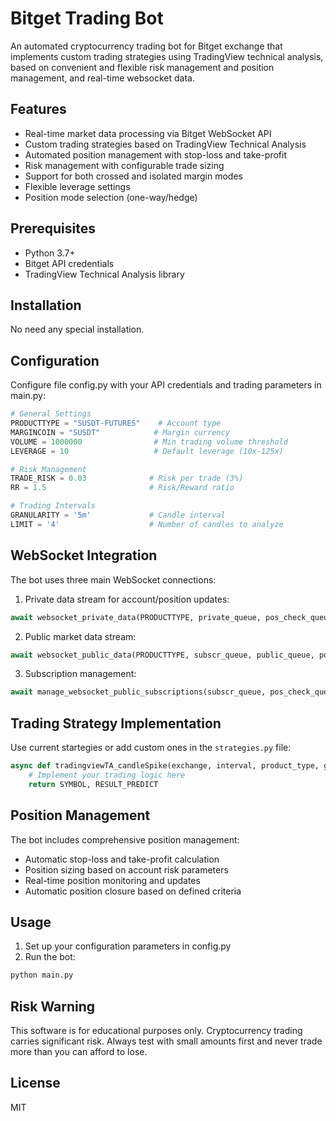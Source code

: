 # Bitget Trading Bot

An automated cryptocurrency trading bot for Bitget exchange that implements custom trading strategies using TradingView technical analysis, based on convenient and flexible risk management and position management, and real-time websocket data. 

## Features

- Real-time market data processing via Bitget WebSocket API
- Custom trading strategies based on TradingView Technical Analysis
- Automated position management with stop-loss and take-profit
- Risk management with configurable trade sizing
- Support for both crossed and isolated margin modes
- Flexible leverage settings
- Position mode selection (one-way/hedge)

## Prerequisites

- Python 3.7+
- Bitget API credentials
- TradingView Technical Analysis library

## Installation

No need any special installation.

## Configuration

Configure file config.py with your API credentials and trading parameters in main.py:

```python
# General Settings
PRODUCTTYPE = "SUSDT-FUTURES"    # Account type
MARGINCOIN = "SUSDT"            # Margin currency
VOLUME = 1000000                # Min trading volume threshold
LEVERAGE = 10                   # Default leverage (10x-125x)

# Risk Management
TRADE_RISK = 0.03              # Risk per trade (3%)
RR = 1.5                       # Risk/Reward ratio

# Trading Intervals
GRANULARITY = '5m'             # Candle interval
LIMIT = '4'                    # Number of candles to analyze
```

## WebSocket Integration

The bot uses three main WebSocket connections:

1. Private data stream for account/position updates:
```python
await websocket_private_data(PRODUCTTYPE, private_queue, pos_check_queue)
```

2. Public market data stream:
```python
await websocket_public_data(PRODUCTTYPE, subscr_queue, public_queue, pos_check_queue)
```

3. Subscription management:
```python
await manage_websocket_public_subscriptions(subscr_queue, pos_check_queue)
```

## Trading Strategy Implementation

Use current startegies or add custom ones in the `strategies.py` file:

```python
async def tradingviewTA_candleSpike(exchange, interval, product_type, granularity, limit, volume, symb_def):
    # Implement your trading logic here
    return SYMBOL, RESULT_PREDICT
```

## Position Management

The bot includes comprehensive position management:

- Automatic stop-loss and take-profit calculation
- Position sizing based on account risk parameters
- Real-time position monitoring and updates
- Automatic position closure based on defined criteria

## Usage

1. Set up your configuration parameters in config.py
2. Run the bot:

```bash
python main.py
```

## Risk Warning

This software is for educational purposes only. Cryptocurrency trading carries significant risk. Always test with small amounts first and never trade more than you can afford to lose.

## License

MIT
